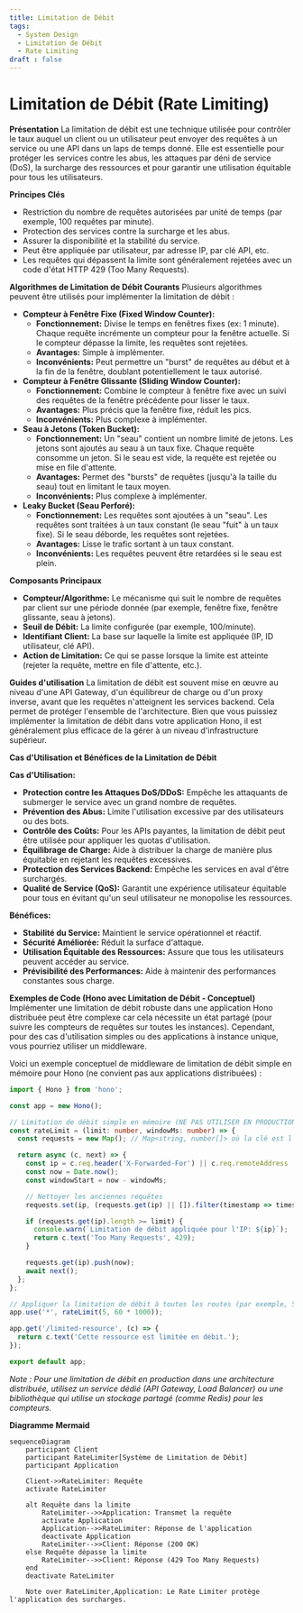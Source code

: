 ```yaml
---
title: Limitation de Débit
tags:
  - System Design
  - Limitation de Débit
  - Rate Limiting
draft : false
---
```


# Limitation de Débit (Rate Limiting)

**Présentation**
La limitation de débit est une technique utilisée pour contrôler le taux auquel un client ou un utilisateur peut envoyer des requêtes à un service ou une API dans un laps de temps donné. Elle est essentielle pour protéger les services contre les abus, les attaques par déni de service (DoS), la surcharge des ressources et pour garantir une utilisation équitable pour tous les utilisateurs.

**Principes Clés**
- Restriction du nombre de requêtes autorisées par unité de temps (par exemple, 100 requêtes par minute).
- Protection des services contre la surcharge et les abus.
- Assurer la disponibilité et la stabilité du service.
- Peut être appliquée par utilisateur, par adresse IP, par clé API, etc.
- Les requêtes qui dépassent la limite sont généralement rejetées avec un code d'état HTTP 429 (Too Many Requests).

**Algorithmes de Limitation de Débit Courants**
Plusieurs algorithmes peuvent être utilisés pour implémenter la limitation de débit :
- **Compteur à Fenêtre Fixe (Fixed Window Counter):**
    - **Fonctionnement:** Divise le temps en fenêtres fixes (ex: 1 minute). Chaque requête incrémente un compteur pour la fenêtre actuelle. Si le compteur dépasse la limite, les requêtes sont rejetées.
    - **Avantages:** Simple à implémenter.
    - **Inconvénients:** Peut permettre un "burst" de requêtes au début et à la fin de la fenêtre, doublant potentiellement le taux autorisé.
- **Compteur à Fenêtre Glissante (Sliding Window Counter):**
    - **Fonctionnement:** Combine le compteur à fenêtre fixe avec un suivi des requêtes de la fenêtre précédente pour lisser le taux.
    - **Avantages:** Plus précis que la fenêtre fixe, réduit les pics.
    - **Inconvénients:** Plus complexe à implémenter.
- **Seau à Jetons (Token Bucket):**
    - **Fonctionnement:** Un "seau" contient un nombre limité de jetons. Les jetons sont ajoutés au seau à un taux fixe. Chaque requête consomme un jeton. Si le seau est vide, la requête est rejetée ou mise en file d'attente.
    - **Avantages:** Permet des "bursts" de requêtes (jusqu'à la taille du seau) tout en limitant le taux moyen.
    - **Inconvénients:** Plus complexe à implémenter.
- **Leaky Bucket (Seau Perforé):**
    - **Fonctionnement:** Les requêtes sont ajoutées à un "seau". Les requêtes sont traitées à un taux constant (le seau "fuit" à un taux fixe). Si le seau déborde, les requêtes sont rejetées.
    - **Avantages:** Lisse le trafic sortant à un taux constant.
    - **Inconvénients:** Les requêtes peuvent être retardées si le seau est plein.

**Composants Principaux**
- **Compteur/Algorithme:** Le mécanisme qui suit le nombre de requêtes par client sur une période donnée (par exemple, fenêtre fixe, fenêtre glissante, seau à jetons).
- **Seuil de Débit:** La limite configurée (par exemple, 100/minute).
- **Identifiant Client:** La base sur laquelle la limite est appliquée (IP, ID utilisateur, clé API).
- **Action de Limitation:** Ce qui se passe lorsque la limite est atteinte (rejeter la requête, mettre en file d'attente, etc.).

**Guides d'utilisation**
La limitation de débit est souvent mise en œuvre au niveau d'une API Gateway, d'un équilibreur de charge ou d'un proxy inverse, avant que les requêtes n'atteignent les services backend. Cela permet de protéger l'ensemble de l'architecture. Bien que vous puissiez implémenter la limitation de débit dans votre application Hono, il est généralement plus efficace de la gérer à un niveau d'infrastructure supérieur.

**Cas d'Utilisation et Bénéfices de la Limitation de Débit**

**Cas d'Utilisation:**
- **Protection contre les Attaques DoS/DDoS:** Empêche les attaquants de submerger le service avec un grand nombre de requêtes.
- **Prévention des Abus:** Limite l'utilisation excessive par des utilisateurs ou des bots.
- **Contrôle des Coûts:** Pour les APIs payantes, la limitation de débit peut être utilisée pour appliquer les quotas d'utilisation.
- **Équilibrage de Charge:** Aide à distribuer la charge de manière plus équitable en rejetant les requêtes excessives.
- **Protection des Services Backend:** Empêche les services en aval d'être surchargés.
- **Qualité de Service (QoS):** Garantit une expérience utilisateur équitable pour tous en évitant qu'un seul utilisateur ne monopolise les ressources.

**Bénéfices:**
- **Stabilité du Service:** Maintient le service opérationnel et réactif.
- **Sécurité Améliorée:** Réduit la surface d'attaque.
- **Utilisation Équitable des Ressources:** Assure que tous les utilisateurs peuvent accéder au service.
- **Prévisibilité des Performances:** Aide à maintenir des performances constantes sous charge.

**Exemples de Code (Hono avec Limitation de Débit - Conceptuel)**
Implémenter une limitation de débit robuste dans une application Hono distribuée peut être complexe car cela nécessite un état partagé (pour suivre les compteurs de requêtes sur toutes les instances). Cependant, pour des cas d'utilisation simples ou des applications à instance unique, vous pourriez utiliser un middleware.

Voici un exemple conceptuel de middleware de limitation de débit simple en mémoire pour Hono (ne convient pas aux applications distribuées) :

```typescript
import { Hono } from 'hono';

const app = new Hono();

// Limitation de débit simple en mémoire (NE PAS UTILISER EN PRODUCTION DISTRIBUÉE)
const rateLimit = (limit: number, windowMs: number) => {
  const requests = new Map(); // Map<string, number[]> où la clé est l'IP et la valeur est un tableau de timestamps

  return async (c, next) => {
    const ip = c.req.header('X-Forwarded-For') || c.req.remoteAddress || 'unknown';
    const now = Date.now();
    const windowStart = now - windowMs;

    // Nettoyer les anciennes requêtes
    requests.set(ip, (requests.get(ip) || []).filter(timestamp => timestamp > windowStart));

    if (requests.get(ip).length >= limit) {
      console.warn(`Limitation de débit appliquée pour l'IP: ${ip}`);
      return c.text('Too Many Requests', 429);
    }

    requests.get(ip).push(now);
    await next();
  };
};

// Appliquer la limitation de débit à toutes les routes (par exemple, 5 requêtes par minute)
app.use('*', rateLimit(5, 60 * 1000));

app.get('/limited-resource', (c) => {
  return c.text('Cette ressource est limitée en débit.');
});

export default app;
```
*Note : Pour une limitation de débit en production dans une architecture distribuée, utilisez un service dédié (API Gateway, Load Balancer) ou une bibliothèque qui utilise un stockage partagé (comme Redis) pour les compteurs.*

**Diagramme Mermaid**
```mermaid
sequenceDiagram
    participant Client
    participant RateLimiter[Système de Limitation de Débit]
    participant Application

    Client->>RateLimiter: Requête
    activate RateLimiter

    alt Requête dans la limite
        RateLimiter-->>Application: Transmet la requête
        activate Application
        Application-->>RateLimiter: Réponse de l'application
        deactivate Application
        RateLimiter-->>Client: Réponse (200 OK)
    else Requête dépasse la limite
        RateLimiter-->>Client: Réponse (429 Too Many Requests)
    end
    deactivate RateLimiter

    Note over RateLimiter,Application: Le Rate Limiter protège l'application des surcharges.
